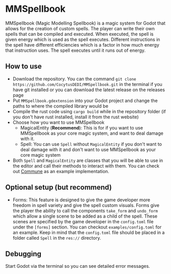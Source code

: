 # MMSpellbook
MMSpellbook (Magic Modelling Spellbook) is a magic system for Godot that allows for the creation of custom spells. The player can write their own spells that can be compiled and executed. When executed, the spell is given energy which is used as the spell executes. Different instructions in the spell have different efficiencies which is a factor in how much energy that instruction uses. The spell executes until it runs out of energy.

## How to use
- Download the repository. You can the command `git clone https://github.com/CocytusDEDI/MMSpellbook.git` in the terminal if you have git installed or you can download the latest release on the releases page
- Put `MMSpellbook.gdextension` into your Godot project and change the paths to where the compiled library would be
- Compile the rust code using `cargo build` while in the repository folder (if you don't have rust installed, install it from the rust website)
- Choose how you want to use MMSpellbook
	- MagicalEntity (**Recommend**): This is for if you want to use MMSpellbook as your core magic system, and want to deal damage with it. 
	- Spell: You can use `Spell` without `MagicalEntity` if you don't want to deal damage with it and don't want to use MMSpellbook as your core magic system
- Both `Spell` and `MagicalEntity` are classes that you will be able to use in the editor and call their methods to interact with them. You can check out [Commune](https://github.com/CocytusDEDI/Commune) as an example implementation.

## Optional setup (but recommend)
- Forms: This feature is designed to give the game developer more freedom in spell variety and give the spell custom visuals. Forms give the player the ability to call the components `take_form` and `undo_form` which allow a single scene to be added as a child of the spell. These scenes are specified by the game developer in the `config.toml` file under the `[forms]` section. You can checkout `examples/config.toml` for an example. Keep in mind that the `config.toml` file should be placed in a folder called `Spell` in the `res://` directory.

## Debugging
Start Godot via the terminal so you can see detailed error messages.
